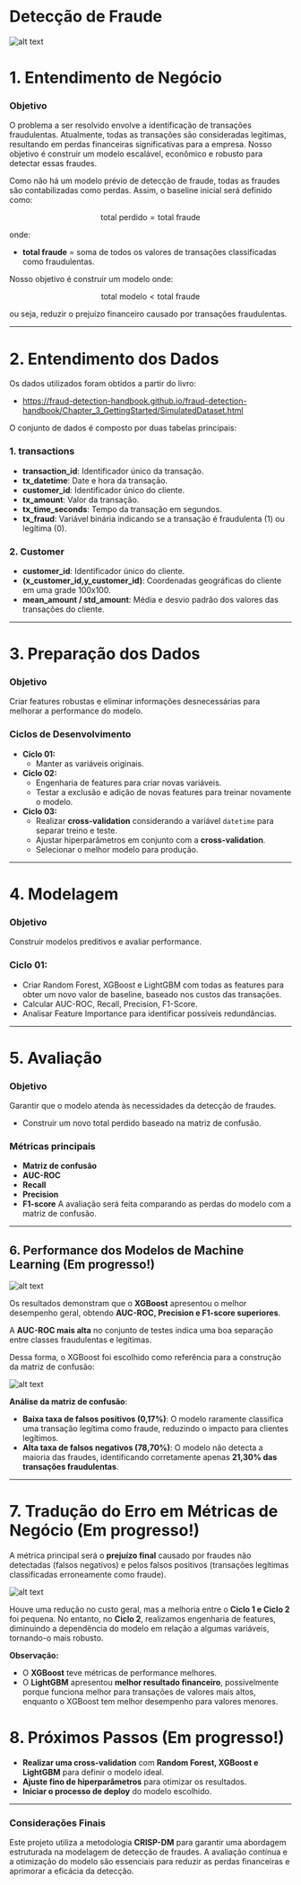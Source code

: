# Detecção de Fraude

![alt text](https://github.com/CaioMendes92/fraud_detection/blob/main/imgs/fraud_logo.jpg)

# 1. Entendimento de Negócio

### **Objetivo**
O problema a ser resolvido envolve a identificação de transações fraudulentas. Atualmente, todas as transações são consideradas legítimas, resultando em perdas financeiras significativas para a empresa. Nosso objetivo é construir um modelo escalável, econômico e robusto para detectar essas fraudes.

Como não há um modelo prévio de detecção de fraude, todas as fraudes são contabilizadas como perdas. Assim, o baseline inicial será definido como:


$$\text{total perdido} = \text{total fraude}$$


onde:

- **total fraude** = soma de todos os valores de transações classificadas como fraudulentas.


Nosso objetivo é construir um modelo onde:

$$\text{total modelo} < \text{total fraude}$$

ou seja, reduzir o prejuízo financeiro causado por transações fraudulentas.

---

# 2. Entendimento dos Dados
Os dados utilizados foram obtidos a partir do livro:
- https://fraud-detection-handbook.github.io/fraud-detection-handbook/Chapter_3_GettingStarted/SimulatedDataset.html

O conjunto de dados é composto por duas tabelas principais:
### 1. transactions
- **transaction_id**: Identificador único da transação.
- **tx_datetime**: Date e hora da transação.
- **customer_id**: Identificador único do cliente.
- **tx_amount**: Valor da transação.
- **tx_time_seconds**: Tempo da transação em segundos.
- **tx_fraud**: Variável binária indicando se a transação é fraudulenta (1) ou legítima (0).

### 2. Customer
- **customer_id**: Identificador único do cliente.
- **(x_customer_id,y_customer_id)**: Coordenadas geográficas do cliente em uma grade 100x100.
- **mean_amount / std_amount**: Média e desvio padrão dos valores das transações do cliente.

---

# 3. Preparação dos Dados

### **Objetivo**
Criar features robustas e eliminar informações desnecessárias para melhorar a performance do modelo.

### **Ciclos de Desenvolvimento**
- **Ciclo 01:**
    - Manter as variáveis originais.
- **Ciclo 02:**
    - Engenharia de features para criar novas variáveis.
    - Testar a exclusão e adição de novas features para treinar novamente o modelo.
- **Ciclo 03:**
    - Realizar **cross-validation** considerando a variável `datetime` para separar treino e teste.
    - Ajustar hiperparâmetros em conjunto com a **cross-validation**.
    - Selecionar o melhor modelo para produção.

---

# 4. Modelagem

### **Objetivo** 
Construir modelos preditivos e avaliar performance.
    
### Ciclo 01:
- Criar Random Forest, XGBoost e LightGBM com todas as features para obter um novo valor de baseline, baseado nos custos das transações.
- Calcular AUC-ROC, Recall, Precision, F1-Score.
- Analisar Feature Importance para identificar possíveis redundâncias.

---

# 5. Avaliação
### **Objetivo**
Garantir que o modelo atenda às necessidades da detecção de fraudes.

- Construir um novo total perdido baseado na matriz de confusão.

### **Métricas principais**
- **Matriz de confusão**
- **AUC-ROC**
- **Recall**
- **Precision**
- **F1-score**
A avaliação será feita comparando as perdas do modelo com a matriz de confusão.

---

## 6. Performance dos Modelos de Machine Learning (Em progresso!)
![alt text](https://github.com/CaioMendes92/fraud_detection/blob/main/imgs/modelo_ml_ciclo02.png)

Os resultados demonstram que o **XGBoost** apresentou o melhor desempenho geral, obtendo **AUC-ROC, Precision e F1-score superiores**.  

A **AUC-ROC mais alta** no conjunto de testes indica uma boa separação entre classes fraudulentas e legítimas.

Dessa forma, o XGBoost foi escolhido como referência para a construção da matriz de confusão:

![alt text](https://github.com/CaioMendes92/fraud_detection/blob/main/imgs/matriz_confusao_ciclo02.png)

**Análise da matriz de confusão**:
- **Baixa taxa de falsos positivos (0,17%)**: O modelo raramente classifica uma transação legítima como fraude, reduzindo o impacto para clientes legítimos.
- **Alta taxa de falsos negativos (78,70%)**: O modelo não detecta a maioria das fraudes, identificando corretamente apenas **21,30% das transações fraudulentas**.

---

# 7. Tradução do Erro em Métricas de Negócio (Em progresso!)
A métrica principal será o **prejuízo final** causado por fraudes não detectadas (falsos negativos) e pelos falsos positivos (transações legítimas classificadas erroneamente como fraude).

![alt text](https://github.com/CaioMendes92/fraud_detection/blob/main/imgs/classificacao_ciclo02.png)

Houve uma redução no custo geral, mas a melhoria entre o **Ciclo 1 e Ciclo 2** foi pequena. No entanto, no **Ciclo 2**, realizamos engenharia de features, diminuindo a dependência do modelo em relação a algumas variáveis, tornando-o mais robusto.

**Observação:**  
- O **XGBoost** teve métricas de performance melhores.  
- O **LightGBM** apresentou **melhor resultado financeiro**, possivelmente porque funciona melhor para transações de valores mais altos, enquanto o XGBoost tem melhor desempenho para valores menores.

# 8. Próximos Passos (Em progresso!)
- **Realizar uma cross-validation** com **Random Forest, XGBoost e LightGBM** para definir o modelo ideal.
- **Ajuste fino de hiperparâmetros** para otimizar os resultados.
- **Iniciar o processo de deploy** do modelo escolhido.

---

### **Considerações Finais**
Este projeto utiliza a metodologia **CRISP-DM** para garantir uma abordagem estruturada na modelagem de detecção de fraudes. A avaliação contínua e a otimização do modelo são essenciais para reduzir as perdas financeiras e aprimorar a eficácia da detecção.

